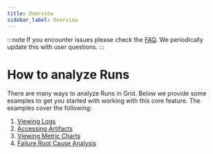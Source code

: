 ```yaml
---
title: Overview
sidebar_label: Overview
---
```


:::note
If you encounter issues please check the [FAQ](https://docs.grid.ai/features/runs/faq.md). We periodically update this with user questions.
:::
# How to analyze Runs
There are many ways to analyze Runs in Grid. Below we provide some examples to get you started with working with this core feature. The examples cover the following:
1. [Viewing Logs](https://docs.grid.ai/features/runs/analyzing-runs/viewing-logs)
2. [Accessing Artifacts](https://docs.grid.ai/features/runs/analyzing-runs/artifacts)
3. [Viewing Metric Charts](https://docs.grid.ai/features/runs/analyzing-runs/metrics-charts)
4. [Failure Root Cause Analysis](https://docs.grid.ai/features/runs/analyzing-runs/failed-jobs)
